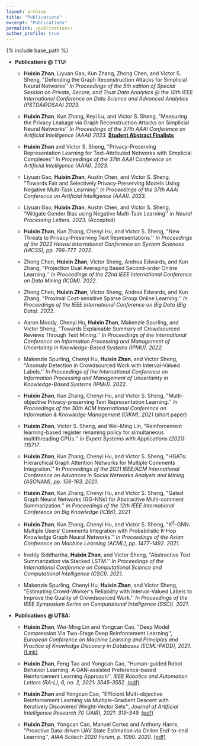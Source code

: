 ```yaml
---
layout: archive
title: "Publications"
excerpt: "Publications"
permalink: /publications/
author_profile: true
---
```

{% include base_path %}


* <b>Publications @ TTU:</b>

  * <b>Huixin Zhan</b>, Liyuan Gao, Kun Zhang, Zhong Chen, and Victor S. Sheng, "Defending the Graph Reconstruction Attacks for Simplicial Neural Networks'' <i>In Proceedings of the 5th edition of Special Session on Private, Secure, and Trust Data Analytics @ the 10th IEEE International Conference on Data Science and Advanced Analytics (PSTDA@DSAA) 2023.</i> 

  * <b>Huixin Zhan</b>, Kun Zhang, Keyi Lu, and Victor S. Sheng, "Measuring the Privacy Leakage via Graph Reconstruction Attacks on Simplicial Neural Networks'' <i>In Proceedings of the 37th AAAI Conference on Artificial Intelligence (AAAI) 2023.</i>  <ins><b>Student Abstract Finalists</b></ins>
  
  * <b>Huixin Zhan</b> and Victor S. Sheng, "Privacy-Preserving Representation Learning for Text-Attributed Networks with Simplicial Complexes'' <i>In Proceedings of the 37th AAAI Conference on Artificial Intelligence (AAAI). 2023.</i> 
  
  * Liyuan Gao, <b>Huixin Zhan</b>, Austin Chen, and Victor S. Sheng, "Towards Fair and Selectively Privacy-Preserving Models Using Negative Multi-Task Learning'' <i>In Proceedings of the 37th AAAI Conference on Artificial Intelligence (AAAI). 2023.</i> 
  
  * Liyuan Gao, <b>Huixin Zhan</b>, Austin Chen, and Victor S. Sheng, "Mitigate Gender Bias using Negative Multi-Task Learning'' <i>In Neural Processing Letters. 2023.</i> (Accepted) 
      
  * <b>Huixin Zhan</b>, Kun Zhang, Chenyi Hu, and Victor S. Sheng, "New Threats to Privacy-Preserving Text Representations.'' <i> In Proceedings of the 2022 Hawaii International Conference on System Sciences (HICSS), pp. 768-777. 2022. </i>
  
  * Zhong Chen, <b>Huixin Zhan</b>, Victor Sheng, Andrea Edwards, and Kun Zhang, "Projection Dual Averaging Based Second-order Online Learning.'' <i> In Proceedings of the 22nd IEEE International Conference on Data Mining (ICDM). 2022. </i> 
  
  * Zhong Chen, <b>Huixin Zhan</b>, Victor Sheng, Andrea Edwards, and Kun Zhang, "Proximal Cost-sensitive Sparse Group Online Learning.'' <i> In Proceedings of the IEEE International Conference on Big Data (Big Data). 2022. </i> 
  
  * Aaron Moody, Chenyi Hu, <b>Huixin Zhan</b>, Makenzie Spurling, and Victor Sheng, "Towards Explainable Summary of Crowdsourced Reviews Through Text Mining.'' <i> In Proceedings of the International Conference on Information Processing and Management of Uncertainty in Knowledge-Based Systems (IPMU). 2022. </i> 
  
  * Makenzie Spurling, Chenyi Hu, <b>Huixin Zhan</b>, and Victor Sheng, "Anomaly Detection in Crowdsourced Work with Interval-Valued Labels.'' <i> In Proceedings of the International Conference on Information Processing and Management of Uncertainty in Knowledge-Based Systems (IPMU). 2022. </i> 
              
  * <b>Huixin Zhan</b>, Kun Zhang, Chenyi Hu, and Victor S. Sheng, "Multi-objective Privacy-preserving Text Representation Learning.'' <i>  In Proceedings of the 30th ACM International Conference on Information & Knowledge Management (CIKM), 2021 </i>(short paper)
  
  * <b>Huixin Zhan</b>, Victor S. Sheng, and Wei-Ming Lin, "Reinforcement learning-based register renaming policy for simultaneous multithreading CPUs.''  <i>  In Expert Systems with Applications (2021): 115717</i>.
  
  * <b>Huixin Zhan</b>, Kun Zhang, Chenyi Hu, and Victor S. Sheng, "HGATs: Hierarchical Graph Attention Networks for Multiple Comments Integration.'' <i> In Proceedings of the 2021 IEEE/ACM International Conference on Advances in Social Networks Analysis and Mining (ASONAM), pp. 159-163. 2021.</i> 

  * <b>Huixin Zhan</b>, Kun Zhang, Chenyi Hu, and Victor S. Sheng, "Gated Graph Neural Networks (GG-NNs) for Abstractive Multi-comment Summarization.'' <i>  In Proceedings of the 12th IEEE International Conference on Big Knowledge (ICBK), 2021</i> 
  
  * <b>Huixin Zhan</b>, Kun Zhang, Chenyi Hu, and Victor S. Sheng, "K<sup>2</sup>-GNN: Multiple Users’ Comments Integration with Probabilistic K-Hop Knowledge Graph Neural Networks.'' <i>In Proceedings of the Asian Conference on Machine Learning (ACML), pp. 1477-1492. 2021.</i> 
    
  * Ireddy Siddhartha, <b>Huixin Zhan</b>, and Victor Sheng, "Abstractive Text Summarization via Stacked LSTM.'' <i> In Proceedings of the International Conference on Computational Science and Computational Intelligence (CSCI). 2021. </i> 
 
  * Makenzie Spurling, Chenyi Hu, <b>Huixin Zhan</b>, and Victor Sheng, "Estimating Crowd-Worker's Reliability with Interval-Valued Labels to Improve the Quality of Crowdsourced Work.'' <i> In Proceedings of the IEEE Symposium Series on Computational Intelligence (SSCI). 2021. </i> 
    
* <b>Publications @ UTSA:</b>

  * <b>Huixin Zhan</b>, Wei-Ming Lin and Yongcan Cao, "Deep Model Compression Via Two-Stage Deep Reinforcement Learning'', <i> European Conference on Machine Learning and Principles and Practice of Knowledge Discovery in Databases (ECML-PKDD), 2021.</i> [(Link)](https://2021.ecmlpkdd.org/?page_id=1811)

  * <b>Huixin Zhan</b>, Feng Tao and Yongcan Cao, "Human-guided Robot Behavior Learning: A GAN-assisted Preference-based Reinforcement Learning Approach'', <i> IEEE Robotics and Automation Letters (RA-L), 6, no. 2, 2021: 3545-3552.</i> [(pdf)](https://ieeexplore.ieee.org/abstract/document/9369902)

  * <b>Huixin Zhan</b> and Yongcan Cao, "Efficient Multi-objective Reinforcement Learning via Multiple-Gradient Descent with Iteratively Discovered Weight-Vector Sets'', <i>Journal of Artificial Intelligence Research 70 (JAIR), 2021: 319-349.</i> [(pdf)](https://www.jair.org/index.php/jair/article/view/12270/26648)

  * <b>Huixin Zhan</b>, Yongcan Cao, Manuel Cortez and Anthony Harris, "Proactive Data-driven UAV State Estimation via Online End-to-end Learning'', <i>AIAA Scitech 2020 Forum, p. 1090. 2020.</i> [(pdf)](https://arc.aiaa.org/doi/abs/10.2514/6.2020-1090)
